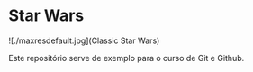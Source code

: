 # Star Wars

![./maxresdefault.jpg](Classic Star Wars)

Este repositório serve de exemplo para o curso de Git e Github.